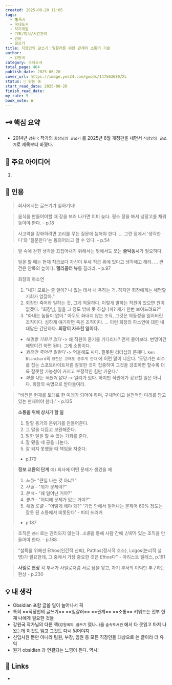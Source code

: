 ```yaml
---
created: 2025-08-20 11:05
tags:
  - 📚독서
  - 국내도서
  - 자기계발
  - 기획/정보/시간관리
  - 인문
  - 글쓰기
title: 직장인의 글쓰기：일잘러를 위한 관계와 소통의 기술
author:
  - 강원국
category: 국내도서
total_page: 464
publish_date: 2025-06-20
cover_url: https://image.yes24.com/goods/147563689/XL
status: 📖 읽는 중
start_read_date: 2025-08-20
finish_read_date: 
my_rate: 5
book_note: ❌
---
```

  
## 🗝 핵심 요약

- 2014년 `강원국` 작가의 `회장님의 글쓰기` 를 2025년 6월 개정판을 내면서 `직장인의 글쓰기`로 제목부터 바꿨다.

  

## 📝 주요 아이디어

1. 

  

## 📌 인용

> 회사에서는 글쓰기가 일하기다!

> 음식을 만들어야할 때 장을 보러 나가면 이미 늦다. 평소 장을 봐서 냉장고를 채워놓아야 한다. - p.18

> 사고력을 강화하려면 꼬리를 무는 질문에 능해야 한다. ... 그런 점에서 '생각한다'와 '질문한다'는 동의어라고 할 수 있다. - p.54

> 알 속에 갇힌 생각을 끄집어내기 위해서는 밖에서도 쪼는 **줄탁동시**가 필요하다.

> 일을 할 때는 현재 직급보다 자신이 두세 직급 위에 있다고 생각해고 해라. ... 관건은 안목의 높이다. **헬리콥터 뷰**를 길러라. - p.97

> 회장의 하소연
> 1. "내가 모르는 줄 알아? 나 없는 데서 내 욕하는 거. 하지만 회장에게는 해명할 기회가 없잖아."
> 2. 회장만 죽어라 일하는 것, 그게 억울하다. 이렇게 말하는 직원이 있으면 원이 없겠다. "회장님, 일을 그 정도 밖에 못 하십니까? 제가 한번 보여드려요?"
> 3. "화내는 놈들이 없어." 아무도 화내지 않는 조직, 그것은 역동성을 잃어버린 조직이다. 심하게 얘기하면 죽은 조직이다. ... 
> 이런 회장의 하소연에 대한 내 대답은 간단하다. **회장이 자초한 일이다.**
> - *해명할 기회가 없다* -> 왜 직원이 묻기를 기다리나? 먼저 물어보라. 변명이건 해명이건 하면 된다. 그게 소통이다.
> - *회장만 죽어라 일한다* -> 억울해도 싸다. 잘못된 리더십의 문제다. `Ken Blanchard`의 `칭찬은 고래도 춤추게 한다` 에 이런 말이 나온다. '도망가는 죄수를 잡는 스포트라이트처럼 잘못한 것이 집중하여 그것을 강조하면 할수록 더욱 잘못할 가능성이 커지고 부정적인 힘만 키운다.' 
> - *화를 내는 직원이 없다* -> 일리가 있다. 하지만 직원에가 강요할 일은 아니다. 회장의 숙명으로 받아들여라. 

> "비전은 현재를 토대로 한 미래가 되어야 하며, 구체적이고 실천적인 미래를 담고 있는 현재여야 한다." - p.135

> **소통을 위해 상사가 할 일** 
> 1. 말할 용기와 분위기를 만들어준다.
> 2. 그 말을 다듬고 보완해준다.
> 3. 말한 일을 할 수 있는 기회를 준다.
> 4. 잘 됐을 때 공을 나눈다.
> 5. 잘 되지 못했을 때 책임을 져준다.
> - p.179

> **정보 교환의 단계** 
> 예) 회사에 어떤 문제가 생겼을 때
> 1. *느낌*- "큰일 나는 것 아냐?"
> 2. *사실* - "뭐가 문제야?"
> 3. *분석* - "왜 일어난 거야?"
> 4. *평가* - "어디에 문제가 있는 거야?"
> 5. *해법 도출* - "어떻게 해야 돼?"
> '기업 안에서 일어나는 문제어 60% 정도는 잘못 된 소틍에서 비롯된다' - 피터 드러커
> - p.187

> 조직은 `관리` 로는 관리되지 않는다. *소통*을 통해 사람 간에 *신뢰*가 있는 조직을 만들어야 한다. - p.188

> "설득을 위해선 Ethos(인간적 신뢰), Pathos(정서적 호소), Logos(논리적 설명)가 필요한데, 그 중에서 가장 중요한 것은 *Ethos*다" - 아리스토 텔레스, p.191

> **사일로 현상**
> 각 부서가 사일로처럼 서로 담을 쌓고, 자기 부서의 이익만 추구하는 현상 - p.230





## 💡 내 생각

- Obsidian 포함 글쓸 일이 늘어나서 픽
- 특히 ==직장인의 글쓰기== ==일잘러== ==관계==  ==소통== 키워드는 전부 현재 나에게 필요한 것들
- 강원국 작가님의 다른 책(`강원국의 글쓰기` 였나..)을 `숲속도서관` 에서 다 못읽고 마저 나왔는데 이것도 읽고 그것도 다시 읽어야지
- 신입사원 뿐만 아니라 팀원, 부장, 임원 등 모든 직장인들 대상으로 쓴 글이라 더 유익
- 뭔가 obsidian 과 연결되는 느낌이 든다. 역시!
  

## 🔗 Links

- 
